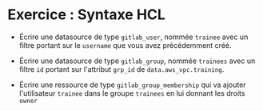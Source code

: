 # Exercice : Syntaxe HCL

* Écrire une datasource de type `gitlab_user`, nommée `trainee` avec un filtre portant sur le `username` que vous avez précédemment créé.


* Écrire une datasource de type `gitlab_group`, nommée `trainees` avec un filtre `id` portant sur l'attribut `grp_id` de `data.aws_vpc.training`.

* Écrire une ressource de type `gitlab_group_membership` qui va ajouter l'utilisateur `trainee` dans le groupe `trainees` en lui donnant les droits `owner`


